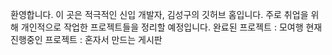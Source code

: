 환영합니다.
이 곳은 적극적인 신입 개발자, 김성구의 깃허브 홈입니다.
주로 취업을 위해 개인적으로 작업한 프로젝트들을 정리할 예정입니다.
완료된 프로젝트 : 모여행
현재 진행중인 프로젝트 : 혼자서 만드는 게시판
